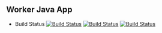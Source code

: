 ## Worker Java App
  * Build Status
[![Build Status](https://e25d0eebfa61.ngrok-free.app/buildStatus/icon?job=instavote%2Fworker-build)](https://e25d0eebfa61.ngrok-free.app/job/instavote/job/worker-build/)
[![Build Status](https://e25d0eebfa61.ngrok-free.app/buildStatus/icon?job=instavote%2Fworker-test)](https://e25d0eebfa61.ngrok-free.app/job/instavote/job/worker-test/)
[![Build Status](https://e25d0eebfa61.ngrok-free.app/buildStatus/icon?job=instavote%2Fworker-package)](https://e25d0eebfa61.ngrok-free.app/job/instavote/job/worker-package/)
